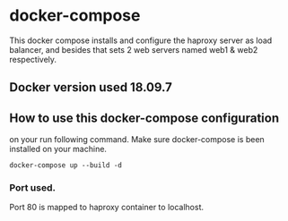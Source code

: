 # docker-compose
This docker compose installs and configure the haproxy server as load balancer, and besides that sets 2 web servers named web1 & web2 respectively.

## Docker version used 18.09.7

## How to use this docker-compose configuration
on your run following command. Make sure docker-compose is been installed on your machine.
```
docker-compose up --build -d
```
### Port used.
Port 80 is mapped to haproxy container to localhost.